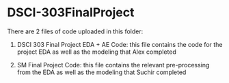 # DSCI-303FinalProject

There are 2 files of code uploaded in this folder: 

1. DSCI 303 Final Project EDA + AE Code: this file contains the code for the project EDA as well as the modeling that Alex completed 

2. SM Final Project Code: this file contains the relevant pre-processing from the EDA as well as the modeling that Suchir completed
